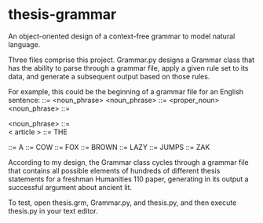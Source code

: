 # thesis-grammar
An object-oriented design of a context-free grammar to model natural language.

Three files comprise this project. Grammar.py designs a Grammar class that has the ability to parse through a grammar file, apply a given rule set to its data, and generate a subsequent output based on those rules.

For example, this could be the beginning of a grammar file for an English sentence:
<sentence> ::= <noun_phrase> <verb>
<noun_phrase> ::= <proper_noun>
<noun_phrase> ::= <article> <noun>
<noun_phrase> ::= <article> <adjective> <noun>
< article > ::= THE
<article> ::= A
<noun> ::= COW
<noun> ::= FOX
<adjective> ::= BROWN
<adjective> ::= LAZY
<verb> ::= JUMPS
<proper_noun> ::= ZAK

According to my design, the Grammar class cycles through a grammar file that contains all possible elements of hundreds of different thesis statements for a freshman Humanities 110 paper, generating in its output a successful argument about ancient lit.

To test, open thesis.grm, Grammar.py, and thesis.py, and then execute thesis.py in your text editor.

